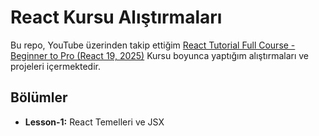 # React Kursu Alıştırmaları

Bu repo, YouTube üzerinden takip ettiğim [React Tutorial Full Course - Beginner to Pro (React 19, 2025)](https://youtu.be/TtPXvEcE11E) Kursu boyunca yaptığım alıştırmaları ve projeleri içermektedir.


## Bölümler
- **Lesson-1:** React Temelleri ve JSX